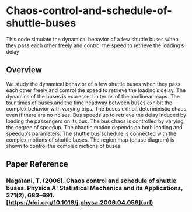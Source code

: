 # Chaos-control-and-schedule-of-shuttle-buses

This code simulate the dynamical behavior of a few shuttle buses when they pass each other freely and control the speed to retrieve the loading’s delay

## Overview

We study the dynamical behavior of a few shuttle buses when they pass each other freely and control the speed to
retrieve the loading’s delay. The dynamics of the buses is expressed in terms of the nonlinear maps. The tour times of buses and the time headway between buses exhibit the complex behavior with varying trips. The buses exhibit deterministic chaos even if there are no noises. Bus speeds up to retrieve the delay induced by loading the passengers on its bus. The bus chaos is controlled by varying the degree of speedup. The chaotic motion depends on both loading and speedup’s parameters. The shuttle bus schedule is connected with the complex motions of shuttle buses. The region map (phase diagram) is shown to control the complex motions of buses.

## Paper Reference

### Nagatani, T. (2006). Chaos control and schedule of shuttle buses. Physica A: Statistical Mechanics and its Applications, 371(2), 683–691. [https://doi.org/10.1016/j.physa.2006.04.056](url)
